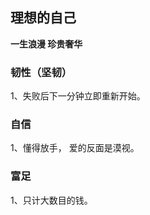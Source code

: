 ## 理想的自己

**一生浪漫 珍贵奢华**


### 韧性（坚韧）

1、失败后下一分钟立即重新开始。

### 自信

1、懂得放手， 爱的反面是漠视。


### 富足

1、只计大数目的钱。


